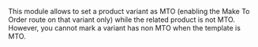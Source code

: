 This module allows to set a product variant as MTO (enabling the Make To
Order route on that variant only) while the related product is not MTO.
However, you cannot mark a variant has non MTO when the template is MTO.
